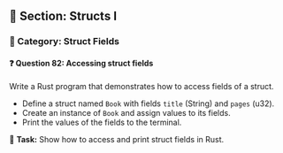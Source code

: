 ## 📘 Section: Structs I  
### 🔹 Category: Struct Fields  
#### ❓ Question 82: Accessing struct fields

Write a Rust program that demonstrates how to access fields of a struct.

- Define a struct named `Book` with fields `title` (String) and `pages` (u32).
- Create an instance of `Book` and assign values to its fields.
- Print the values of the fields to the terminal.

🔧 **Task:** Show how to access and print struct fields in Rust.
